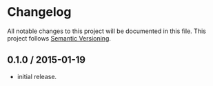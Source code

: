 # Changelog
All notable changes to this project will be documented in this file.
This project follows [Semantic Versioning](http://semver.org).

## 0.1.0 / 2015-01-19
 - initial release.
